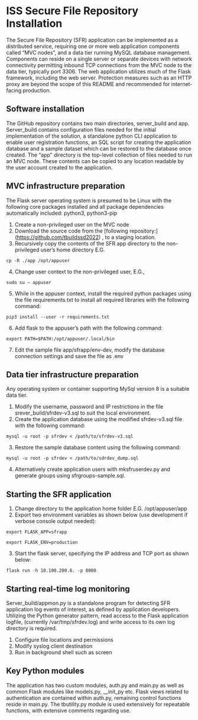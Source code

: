 # ISS Secure File Repository Installation

The Secure File Repository (SFR) application can be implemented as a distributed service, requiring one or more web application components called “MVC nodes”, and a data tier running MySQL database management. Components can reside on a single server or separate devices with network connectivity permitting inbound TCP connections from the MVC node to the data tier, typically port 3306. The web application utilizes much of the Flask framework, including the web server. Protection measures such as an HTTP proxy are beyond the scope of this README and recommended for internet-facing production. 


## Software installation
The GitHub repository contains two main directories, server_build and app. Server_build contains configuration files needed for the initial implementation of the solution, a standalone python CLI application to enable user registration functions, an SQL script for creating the application database and a sample dataset which can be restored to the database once created. The “app” directory is the top-level collection of files needed to run an MVC node. These contents can be copied to any location readable by the user account created to the application. 


## MVC infrastructure preparation
The Flask server operating system is presumed to be Linux with the following core packages installed and all package dependencies automatically included:
python3, python3-pip

1.	Create a non-privileged user on the MVC node
2.	Download the source code from the [following repository:] (https://github.com/tbuildssd2022) , to a staging location. 
3.	Recursively copy the contents of the SFR app directory to the non-privileged user’s home directory E.G. 
 
`cp -R ./app /opt/appuser`

4.	Change user context to the non-privileged user, E.G., 

`sudo su – appuser`

5.	While in the appuser context, install the required python packages using the file requirements.txt to install all required libraries with the following command:

`pip3 install --user -r requirements.txt`

6.	Add flask to the appuser’s path with the following command:

`export PATH=$PATH:/opt/appuser/.local/bin`

7.	Edit the sample file  app/sfrapp/env-dev, modify the database connection settings and save the file as .env 

## Data tier infrastructure preparation
Any operating system or container supporting MySql version 8 is a suitable data tier.
1.	Modify the username, password and IP restrictions in the file srever_build/sfrdev-v3.sql to suit the local environment.
2.	Create the application database using the modified sfrdev-v3.sql file with the following command:

`mysql -u root -p sfrdev < /path/to/sfrdev-v3.sql`

3.	Restore the sample database content using the following command:

`mysql -u root -p sfrdev < /path/to/sdrdev_dump.sql`

4.	Alternatively create application users with mksfruserdev.py and generate groups using sfrgroups-sample.sql. 


## Starting the SFR application

1. Change directory to the application home folder E.G. /opt/appuser/app 
2. Export two environment variables as shown below (use development if verbose console output needed):

`export FLASK_APP=sfrapp`

`export FLASK_ENV=production`

3. Start the flask server, specifying the IP address and TCP port as shown below:

`flask run -h 10.100.200.6. -p 8080`


## Starting real-time log monitoring 
Server_build/appmon.py is a standalone program for detecting SFR application log events of interest, as defined by application developers.  Utilizing the Python generator pattern, read access to the Flask application logfile, (currently /var/tmp/sfrdev.log) and write access to its own log directory is required.
1.	Configure file locations and permissions
2.	Modify syslog client destination
3.	Run in background shell such as screen
## Key Python modules
The application has two custom modules, auth.py and main.py as well as common Flask modules like models.py, __init_py etc.  Flask views related to authentication are contained within auth.py, remaining control functions reside in main.py. The tbutility.py module is used extensively for repeatable functions, with extensive comments regarding use. 



